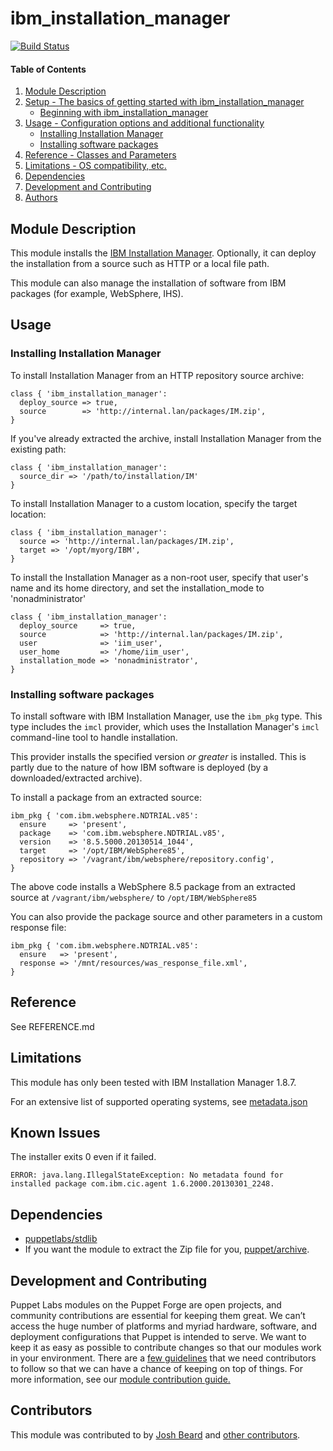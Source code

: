 # ibm_installation_manager

[![Build Status](https://img.shields.io/travis/puppetlabs/puppetlabs-ibm_installation_manager.svg?style=flat-square)](https://travis-ci.org/puppetlabs/puppetlabs-ibm_installation_manager)

#### Table of Contents


1. [Module Description](#module-description)
2. [Setup - The basics of getting started with ibm_installation_manager](#setup)
    * [Beginning with ibm_installation_manager](#beginning-with-ibm_installation_manager)
3. [Usage - Configuration options and additional functionality](#usage)
    * [Installing Installation Manager](#installing-installation-manager)
    * [Installing software packages](#installing-software-packages)
4. [Reference - Classes and Parameters](#reference)
5. [Limitations - OS compatibility, etc.](#limitations)
6. [Dependencies](#dependencies)
7. [Development and Contributing](#development-and-contributing)
8. [Authors](#authors)

## Module Description

This module installs the [IBM Installation Manager](http://www-947.ibm.com/support/entry/portal/product/rational/ibm_installation_manager?productContext=-57272472). Optionally, it can deploy the installation from a source such as HTTP or a local file path.

This module can also manage the installation of software from IBM packages (for example, WebSphere, IHS).

## Usage

### Installing Installation Manager

To install Installation Manager from an HTTP repository source archive:

```puppet
class { 'ibm_installation_manager':
  deploy_source => true,
  source        => 'http://internal.lan/packages/IM.zip',
}
```

If you've already extracted the archive, install Installation Manager from the existing path:

```puppet
class { 'ibm_installation_manager':
  source_dir => '/path/to/installation/IM'
}
```

To install Installation Manager to a custom location, specify the target location:

```puppet
class { 'ibm_installation_manager':
  source => 'http://internal.lan/packages/IM.zip',
  target => '/opt/myorg/IBM',
}
```

To install the Installation Manager as a non-root user, specify that user's name and its home directory, and set the installation_mode to 'nonadministrator'

```puppet
class { 'ibm_installation_manager':
  deploy_source     => true,
  source            => 'http://internal.lan/packages/IM.zip',
  user              => 'iim_user',
  user_home         => '/home/iim_user',
  installation_mode => 'nonadministrator',
}
```

### Installing software packages

To install software with IBM Installation Manager, use the `ibm_pkg` type. This type includes the `imcl` provider, which uses the Installation Manager's `imcl` command-line tool to handle installation.

This provider installs the specified version _or greater_ is installed. This is partly due to the nature of how IBM software
is deployed (by a downloaded/extracted archive).

To install a package from an extracted source:

```puppet
ibm_pkg { 'com.ibm.websphere.NDTRIAL.v85':
  ensure     => 'present',
  package    => 'com.ibm.websphere.NDTRIAL.v85',
  version    => '8.5.5000.20130514_1044',
  target     => '/opt/IBM/WebSphere85',
  repository => '/vagrant/ibm/websphere/repository.config',
}
```

The above code installs a WebSphere 8.5 package from an extracted source at `/vagrant/ibm/websphere/` to `/opt/IBM/WebSphere85`

You can also provide the package source and other parameters in a custom response file:

```puppet
ibm_pkg { 'com.ibm.websphere.NDTRIAL.v85':
  ensure   => 'present',
  response => '/mnt/resources/was_response_file.xml',
}
```

## Reference

See REFERENCE.md

## Limitations

This module has only been tested with IBM Installation Manager 1.8.7.

For an extensive list of supported operating systems, see [metadata.json](https://github.com/puppetlabs/puppetlabs-ibm_installation_manager/blob/master/metadata.json)

## Known Issues

The installer exits 0 even if it failed. 

```
ERROR: java.lang.IllegalStateException: No metadata found for installed package com.ibm.cic.agent 1.6.2000.20130301_2248.
```

## Dependencies

* [puppetlabs/stdlib](https://forge.puppetlabs.com/puppetlabs/stdlib)
* If you want the module to extract the Zip file for you, [puppet/archive](https://forge.puppetlabs.com/puppet/archive).

## Development and Contributing

Puppet Labs modules on the Puppet Forge are open projects, and community contributions are essential for keeping them great. We can’t access the huge number of platforms and myriad hardware, software, and deployment configurations that Puppet is intended to serve. We want to keep it as easy as possible to contribute changes so that our modules work in your environment. There are a [few guidelines](CONTRIBUTING.md) that we need contributors to follow so that we can have a chance of keeping on top of things. For more information, see our [module contribution guide.](https://docs.puppetlabs.com/forge/contributing.html)

## Contributors

This module was contributed to by [Josh Beard](https://github.com/joshbeard) and [other contributors](https://github.com/puppetlabs/puppetlabs-ibm_installation_manager/graphs/contributors).
